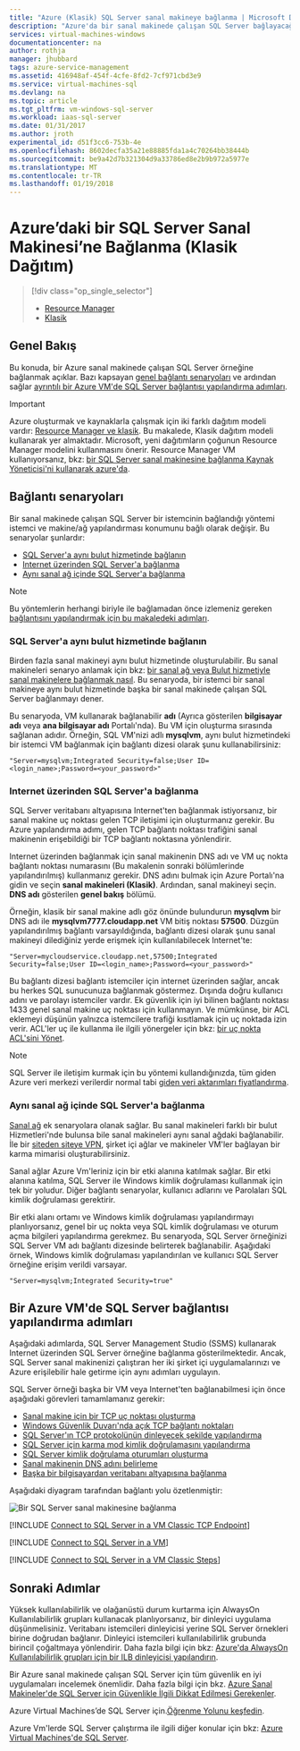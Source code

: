 ```yaml
---
title: "Azure (Klasik) SQL Server sanal makineye bağlanma | Microsoft Docs"
description: "Azure'da bir sanal makinede çalışan SQL Server bağlayacağınızı öğrenin. Bu konu Klasik dağıtım modelini kullanır. Senaryoları ağ yapılandırmasını ve istemcinin konumu bağlı olarak farklılık gösterir."
services: virtual-machines-windows
documentationcenter: na
author: rothja
manager: jhubbard
tags: azure-service-management
ms.assetid: 416948af-454f-4cfe-8fd2-7cf971cbd3e9
ms.service: virtual-machines-sql
ms.devlang: na
ms.topic: article
ms.tgt_pltfrm: vm-windows-sql-server
ms.workload: iaas-sql-server
ms.date: 01/31/2017
ms.author: jroth
experimental_id: d51f3cc6-753b-4e
ms.openlocfilehash: 8602decfa35a21e88885fda1a4c70264bb38444b
ms.sourcegitcommit: be9a42d7b321304d9a33786ed8e2b9b972a5977e
ms.translationtype: MT
ms.contentlocale: tr-TR
ms.lasthandoff: 01/19/2018
---
```

# <a name="connect-to-a-sql-server-virtual-machine-on-azure-classic-deployment"></a>Azure’daki bir SQL Server Sanal Makinesi’ne Bağlanma (Klasik Dağıtım)
> [!div class="op_single_selector"]
> * [Resource Manager](../sql/virtual-machines-windows-sql-connect.md)
> * [Klasik](../classic/sql-connect.md)
> 
> 

## <a name="overview"></a>Genel Bakış
Bu konuda, bir Azure sanal makinede çalışan SQL Server örneğine bağlanmak açıklar. Bazı kapsayan [genel bağlantı senaryoları](#connection-scenarios) ve ardından sağlar [ayrıntılı bir Azure VM'de SQL Server bağlantısı yapılandırma adımları](#steps-for-configuring-sql-server-connectivity-in-an-azure-vm).

> [!IMPORTANT] 
> Azure oluşturmak ve kaynaklarla çalışmak için iki farklı dağıtım modeli vardır: [Resource Manager ve klasik](../../../azure-resource-manager/resource-manager-deployment-model.md). Bu makalede, Klasik dağıtım modeli kullanarak yer almaktadır. Microsoft, yeni dağıtımların çoğunun Resource Manager modelini kullanmasını önerir. Resource Manager VM kullanıyorsanız, bkz: [bir SQL Server sanal makinesine bağlanma Kaynak Yöneticisi'ni kullanarak azure'da](../sql/virtual-machines-windows-sql-connect.md).

## <a name="connection-scenarios"></a>Bağlantı senaryoları
Bir sanal makinede çalışan SQL Server bir istemcinin bağlandığı yöntemi istemci ve makine/ağ yapılandırması konumunu bağlı olarak değişir. Bu senaryolar şunlardır:

* [SQL Server'a aynı bulut hizmetinde bağlanın](#connect-to-sql-server-in-the-same-cloud-service)
* [Internet üzerinden SQL Server'a bağlanma](#connect-to-sql-server-over-the-internet)
* [Aynı sanal ağ içinde SQL Server'a bağlanma](#connect-to-sql-server-in-the-same-virtual-network)

> [!NOTE]
> Bu yöntemlerin herhangi biriyle ile bağlamadan önce izlemeniz gereken [bağlantısını yapılandırmak için bu makaledeki adımları](#steps-for-configuring-sql-server-connectivity-in-an-azure-vm).
> 
> 

### <a name="connect-to-sql-server-in-the-same-cloud-service"></a>SQL Server'a aynı bulut hizmetinde bağlanın
Birden fazla sanal makineyi aynı bulut hizmetinde oluşturulabilir. Bu sanal makineleri senaryo anlamak için bkz: [bir sanal ağ veya Bulut hizmetiyle sanal makinelere bağlanmak nasıl](../classic/connect-vms-classic.md#connect-vms-in-a-standalone-cloud-service). Bu senaryoda, bir istemci bir sanal makineye aynı bulut hizmetinde başka bir sanal makinede çalışan SQL Server bağlanmayı dener.

Bu senaryoda, VM kullanarak bağlanabilir **adı** (Ayrıca gösterilen **bilgisayar adı** veya **ana bilgisayar adı** Portalı'nda). Bu VM için oluşturma sırasında sağlanan adıdır. Örneğin, SQL VM'nizi adlı **mysqlvm**, aynı bulut hizmetindeki bir istemci VM bağlanmak için bağlantı dizesi olarak şunu kullanabilirsiniz:

    "Server=mysqlvm;Integrated Security=false;User ID=<login_name>;Password=<your_password>"

### <a name="connect-to-sql-server-over-the-internet"></a>Internet üzerinden SQL Server'a bağlanma
SQL Server veritabanı altyapısına Internet'ten bağlanmak istiyorsanız, bir sanal makine uç noktası gelen TCP iletişimi için oluşturmanız gerekir. Bu Azure yapılandırma adımı, gelen TCP bağlantı noktası trafiğini sanal makinenin erişebildiği bir TCP bağlantı noktasına yönlendirir.

Internet üzerinden bağlanmak için sanal makinenin DNS adı ve VM uç nokta bağlantı noktası numarasını (Bu makalenin sonraki bölümlerinde yapılandırılmış) kullanmanız gerekir. DNS adını bulmak için Azure Portalı'na gidin ve seçin **sanal makineleri (Klasik)**. Ardından, sanal makineyi seçin. **DNS adı** gösterilen **genel bakış** bölümü.

Örneğin, klasik bir sanal makine adlı göz önünde bulundurun **mysqlvm** bir DNS adı ile **mysqlvm7777.cloudapp.net** VM bitiş noktası **57500**. Düzgün yapılandırılmış bağlantı varsayıldığında, bağlantı dizesi olarak şunu sanal makineyi dilediğiniz yerde erişmek için kullanılabilecek Internet'te:

    "Server=mycloudservice.cloudapp.net,57500;Integrated Security=false;User ID=<login_name>;Password=<your_password>"

Bu bağlantı dizesi bağlantı istemciler için internet üzerinden sağlar, ancak bu herkes SQL sunucunuza bağlanmak göstermez. Dışında doğru kullanıcı adını ve parolayı istemciler vardır. Ek güvenlik için iyi bilinen bağlantı noktası 1433 genel sanal makine uç noktası için kullanmayın. Ve mümkünse, bir ACL eklemeyi düşünün yalnızca istemcilere trafiği kısıtlamak için uç noktada izin verir. ACL'ler uç ile kullanma ile ilgili yönergeler için bkz: [bir uç nokta ACL'sini Yönet](../classic/setup-endpoints.md#manage-the-acl-on-an-endpoint).

> [!NOTE]
> SQL Server ile iletişim kurmak için bu yöntemi kullandığınızda, tüm giden Azure veri merkezi verilerdir normal tabi [giden veri aktarımları fiyatlandırma](https://azure.microsoft.com/pricing/details/data-transfers/).
> 
> 

### <a name="connect-to-sql-server-in-the-same-virtual-network"></a>Aynı sanal ağ içinde SQL Server'a bağlanma
[Sanal ağ](../../../virtual-network/virtual-networks-overview.md) ek senaryolara olanak sağlar. Bu sanal makineleri farklı bir bulut Hizmetleri'nde bulunsa bile sanal makineleri aynı sanal ağdaki bağlanabilir. İle bir [siteden siteye VPN](../../../vpn-gateway/vpn-gateway-site-to-site-create.md), şirket içi ağlar ve makineler VM'ler bağlayan bir karma mimarisi oluşturabilirsiniz.

Sanal ağlar Azure Vm'leriniz için bir etki alanına katılmak sağlar. Bir etki alanına katılma, SQL Server ile Windows kimlik doğrulaması kullanmak için tek bir yoludur. Diğer bağlantı senaryolar, kullanıcı adlarını ve Parolaları SQL kimlik doğrulaması gerektirir.

Bir etki alanı ortamı ve Windows kimlik doğrulaması yapılandırmayı planlıyorsanız, genel bir uç nokta veya SQL kimlik doğrulaması ve oturum açma bilgileri yapılandırma gerekmez. Bu senaryoda, SQL Server örneğinizi SQL Server VM adı bağlantı dizesinde belirterek bağlanabilir. Aşağıdaki örnek, Windows kimlik doğrulaması yapılandırılan ve kullanıcı SQL Server örneğine erişim verildi varsayar.

    "Server=mysqlvm;Integrated Security=true"

## <a name="steps-for-configuring-sql-server-connectivity-in-an-azure-vm"></a>Bir Azure VM'de SQL Server bağlantısı yapılandırma adımları
Aşağıdaki adımlarda, SQL Server Management Studio (SSMS) kullanarak Internet üzerinden SQL Server örneğine bağlanma gösterilmektedir. Ancak, SQL Server sanal makinenizi çalıştıran her iki şirket içi uygulamalarınızı ve Azure erişilebilir hale getirme için aynı adımları uygulayın.

SQL Server örneği başka bir VM veya Internet'ten bağlanabilmesi için önce aşağıdaki görevleri tamamlamanız gerekir:

* [Sanal makine için bir TCP uç noktası oluşturma](#create-a-tcp-endpoint-for-the-virtual-machine)
* [Windows Güvenlik Duvarı'nda açık TCP bağlantı noktaları](#open-tcp-ports-in-the-windows-firewall-for-the-default-instance-of-the-database-engine)
* [SQL Server'ın TCP protokolünün dinleyecek şekilde yapılandırma](#configure-sql-server-to-listen-on-the-tcp-protocol)
* [SQL Server için karma mod kimlik doğrulamasını yapılandırma](#configure-sql-server-for-mixed-mode-authentication)
* [SQL Server kimlik doğrulama oturumları oluşturma](#create-sql-server-authentication-logins)
* [Sanal makinenin DNS adını belirleme](#determine-the-dns-name-of-the-virtual-machine)
* [Başka bir bilgisayardan veritabanı altyapısına bağlanma](#connect-to-the-database-engine-from-another-computer)

Aşağıdaki diyagram tarafından bağlantı yolu özetlenmiştir:

![Bir SQL Server sanal makinesine bağlanma](../../../../includes/media/virtual-machines-sql-server-connection-steps/SQLServerinVMConnectionMap.png)

[!INCLUDE [Connect to SQL Server in a VM Classic TCP Endpoint](../../../../includes/virtual-machines-sql-server-connection-steps-classic-tcp-endpoint.md)]

[!INCLUDE [Connect to SQL Server in a VM](../../../../includes/virtual-machines-sql-server-connection-steps.md)]

[!INCLUDE [Connect to SQL Server in a VM Classic Steps](../../../../includes/virtual-machines-sql-server-connection-steps-classic.md)]

## <a name="next-steps"></a>Sonraki Adımlar
Yüksek kullanılabilirlik ve olağanüstü durum kurtarma için AlwaysOn Kullanılabilirlik grupları kullanacak planlıyorsanız, bir dinleyici uygulama düşünmelisiniz. Veritabanı istemcileri dinleyicisi yerine SQL Server örnekleri birine doğrudan bağlanır. Dinleyici istemcileri kullanılabilirlik grubunda birincil çoğaltmaya yönlendirir. Daha fazla bilgi için bkz: [Azure'da AlwaysOn Kullanılabilirlik grupları için bir ILB dinleyicisi yapılandırın](../classic/ps-sql-int-listener.md).

Bir Azure sanal makinede çalışan SQL Server için tüm güvenlik en iyi uygulamaları incelemek önemlidir. Daha fazla bilgi için bkz. [Azure Sanal Makineler'de SQL Server için Güvenlikle İlgili Dikkat Edilmesi Gerekenler](../sql/virtual-machines-windows-sql-security.md).

Azure Virtual Machines’de SQL Server için.[Öğrenme Yolunu keşfedin](https://azure.microsoft.com/documentation/learning-paths/sql-azure-vm/). 

Azure Vm'lerde SQL Server çalıştırma ile ilgili diğer konular için bkz: [Azure Virtual Machines'de SQL Server](../sql/virtual-machines-windows-sql-server-iaas-overview.md).

